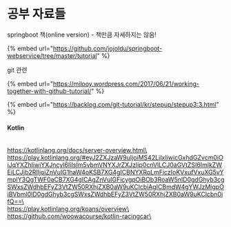 # 공부 자료들

springboot 책(online version) - 책만큼 자세하지는 않음!

{% embed url="https://github.com/jojoldu/springboot-webservice/tree/master/tutorial" %}

git 관련

{% embed url="https://milooy.wordpress.com/2017/06/21/working-together-with-github-tutorial/" %}

{% embed url="https://backlog.com/git-tutorial/kr/stepup/stepup3:3.html" %}

#### Kotlin

\
https://kotlinlang.org/docs/server-overview.html\
\
https://play.kotlinlang.org/#eyJ2ZXJzaW9uIjoiMS42LjIxIiwicGxhdGZvcm0iOiJqYXZhIiwiYXJncyI6IiIsIm5vbmVNYXJrZXJzIjp0cnVlLCJ0aGVtZSI6ImlkZWEiLCJjb2RlIjoiZnVuIG1haW4oKSB7XG4gICBNYXRoLmFiczIoKVxufVxuXG5vYmplY3QgTWF0aCB7XG4gICAgZnVuIGFicygpOiBOb3RoaW5nID0gdGhyb3cgSWxsZWdhbEFyZ3VtZW50RXhjZXB0aW9uKClcbiAgICBmdW4gYWJzMigpOiBVbml0ID0gdGhyb3cgSWxsZWdhbEFyZ3VtZW50RXhjZXB0aW9uKClcbn0ifQ==\
\
https://play.kotlinlang.org/koans/overview\
\
https://github.com/woowacourse/kotlin-racingcar\
